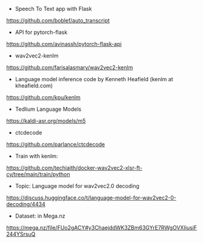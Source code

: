 - Speech To Text app with Flask

https://github.com/boblef/auto_transcript   

- API for pytorch-flask

https://github.com/avinassh/pytorch-flask-api 

- wav2vec2-kenlm

https://github.com/farisalasmary/wav2vec2-kenlm

- Language model inference code by Kenneth Heafield (kenlm at kheafield.com)

https://github.com/kpu/kenlm 

- Tedlium Language Models

https://kaldi-asr.org/models/m5

- ctcdecode

https://github.com/parlance/ctcdecode

- Train with kenlm:

https://github.com/techiaith/docker-wav2vec2-xlsr-ft-cy/tree/main/train/python

- Topic: Language model for wav2vec2.0 decoding

https://discuss.huggingface.co/t/language-model-for-wav2vec2-0-decoding/4434

- Dataset: in Mega.nz

https://mega.nz/file/FUo2gACY#y3ChaejddWK3ZBm63GYrE7RWgOVXIiusiF244YSrsuQ
